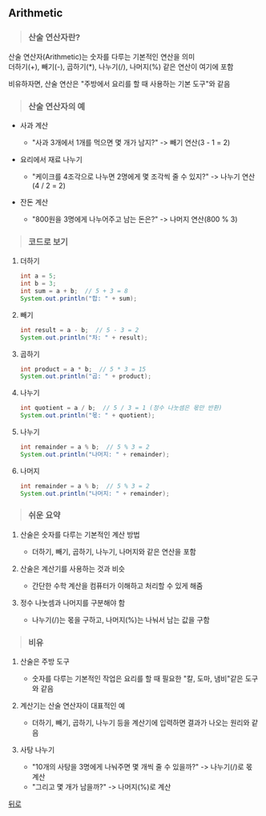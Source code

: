 ## Arithmetic
> ### 산술 연산자란?
산술 연산자(Arithmetic)는 숫자를 다루는 기본적인 연산을 의미</br>
더하기(+), 빼기(-), 곱하기(*), 나누기(/), 나머지(%) 같은 연산이 여기에 포함

비유하자면, 산술 연산은 "주방에서 요리를 할 때 사용하는 기본 도구"와 같음

> ### 산술 연산자의 예
- 사과 계산
    - "사과 3개에서 1개를 먹으면 몇 개가 남지?" -> 빼기 연산(3 - 1 = 2)

- 요리에서 재료 나누기
    - "케이크를 4조각으로 나누면 2명에게 몇 조각씩 줄 수 있지?" -> 나누기 연산(4 / 2 = 2)

- 잔돈 계산
    - "800원을 3명에게 나누어주고 남는 돈은?" -> 나머지 연산(800 % 3)

> ### 코드로 보기
1. 더하기
    ```java
    int a = 5;
    int b = 3;
    int sum = a + b;  // 5 + 3 = 8
    System.out.println("합: " + sum);
    ```

2. 빼기
    ```java
    int result = a - b;  // 5 - 3 = 2
    System.out.println("차: " + result);
    ```

3. 곱하기
    ```java
    int product = a * b;  // 5 * 3 = 15
    System.out.println("곱: " + product);
    ```

4. 나누기
    ```java
    int quotient = a / b;  // 5 / 3 = 1 (정수 나눗셈은 몫만 반환)
    System.out.println("몫: " + quotient);
    ```

4. 나누기
    ```java
    int remainder = a % b;  // 5 % 3 = 2
    System.out.println("나머지: " + remainder);
    ```

5. 나머지
    ```java
    int remainder = a % b;  // 5 % 3 = 2
    System.out.println("나머지: " + remainder);
    ```

> ### 쉬운 요약
1. 산술은 숫자를 다루는 기본적인 계산 방법
    - 더하기, 빼기, 곱하기, 나누기, 나머지와 같은 연산을 포함

2. 산술은 계산기를 사용하는 것과 비슷
    - 간단한 수학 계산을 컴퓨터가 이해하고 처리할 수 있게 해줌

3. 정수 나눗셈과 나머지를 구분해야 함
    - 나누기(/)는 몫을 구하고, 나머지(%)는 나눠서 남는 값을 구함

> ### 비유
1. 산술은 주방 도구
    - 숫자를 다루는 기본적인 작업은 요리를 할 때 필요한 "칼, 도마, 냄비"같은 도구와 같음

2. 계산기는 산술 연산자이 대표적인 예
    - 더하기, 빼기, 곱하기, 나누기 등을 계산기에 입력하면 결과가 나오는 원리와 같음

3. 사탕 나누기
    - "10개의 사탕을 3명에게 나눠주면 몇 개씩 줄 수 있을까?" -> 나누기(/)로 몫 계산
    - "그리고 몇 개가 남을까?" -> 나머지(%)로 계산

[뒤로](../README.md#java-study-notes)